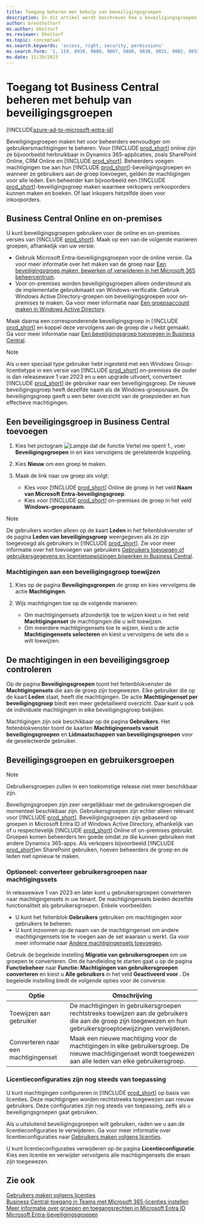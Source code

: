 ```yaml
---
title: Toegang beheren met behulp van beveiligingsgroepen
description: In dit artikel wordt beschreven hoe u beveiligingsgroepen gebruikt om gebruikersmachtigingen te definiëren.
author: brentholtorf
ms.author: bholtorf
ms.reviewer: bholtorf
ms.topic: conceptual
ms.search.keywords: 'access, right, security, permissions'
ms.search.form: '1, 119, 8930, 9800, 9807, 9808, 9830, 9831, 9802, 9855, 9862'
ms.date: 11/29/2023
---
```


# Toegang tot Business Central beheren met behulp van beveiligingsgroepen

[!INCLUDE[azure-ad-to-microsoft-entra-id](~/../shared-content/shared/azure-ad-to-microsoft-entra-id.md)]

Beveiligingsgroepen maken het voor beheerders eenvoudiger om gebruikersmachtigingen te beheren. Voor [!INCLUDE [prod_short](includes/prod_short.md)] online zijn ze bijvoorbeeld herbruikbaar in Dynamics 365-applicaties, zoals SharePoint Online, CRM Online en [!INCLUDE [prod_short](includes/prod_short.md)]. Beheerders voegen machtigingen toe aan hun [!INCLUDE [prod_short](includes/prod_short.md)]-beveiligingsgroepen en wanneer ze gebruikers aan de groep toevoegen, gelden de machtigingen voor alle leden. Een beheerder kan bijvoorbeeld een [!INCLUDE [prod_short](includes/prod_short.md)]-beveiligingsgroep maken waarmee verkopers verkooporders kunnen maken en boeken. Of laat inkopers hetzelfde doen voor inkooporders.

## Business Central Online en on-premises

U kunt beveiligingsgroepen gebruiken voor de online en on-premises versies van [!INCLUDE [prod_short](includes/prod_short.md)]. Maak op een van de volgende manieren groepen, afhankelijk van uw versie:

* Gebruik Microsoft Entra-beveiligingsgroepen voor de online versie. Ga voor meer informatie over het maken van de groep naar [Een beveiligingsgroep maken, bewerken of verwijderen in het Microsoft 365 beheercentrum](/microsoft-365/admin/email/create-edit-or-delete-a-security-group).
* Voor on-premises worden beveiligingsgroepen alleen ondersteund als de implementatie gebruikmaakt van Windows-verificatie. Gebruik Windows Active Directory-groepen om beveiligingsgroepen voor on-premises te maken. Ga voor meer informatie naar [Een groepsaccount maken in Windows Active Directory](/windows/security/operating-system-security/network-security/windows-firewall/create-a-group-account-in-active-directory). 

Maak daarna een corresponderende beveiligingsgroep in [!INCLUDE [prod_short](includes/prod_short.md)] en koppel deze vervolgens aan de groep die u hebt gemaakt. Ga voor meer informatie naar [Een beveiligingsgroep toevoegen in Business Central](#add-a-security-group-in-business-central).

> [!NOTE]
> Als u een speciaal type gebruiker hebt ingesteld met een Windows Group-licentietype in een versie van [!INCLUDE [prod_short](includes/prod_short.md)] on-premises die ouder is dan releasewave 1 van 2023 en u een upgrade uitvoert, converteert [!INCLUDE [prod_short](includes/prod_short.md)] de gebruiker naar een beveiligingsgroep. De nieuwe beveiligingsgroep heeft dezelfde naam als de Windows-groepsnaam. De beveiligingsgroep geeft u een beter overzicht van de groepsleden en hun effectieve machtigingen.

## Een beveiligingsgroep in Business Central toevoegen

1. Kies het pictogram ![Lampje dat de functie Vertel me opent 1.](media/ui-search/search_small.png "Vertel me wat u wilt doen"), voer **Beveiligingsgroepen** in en kies vervolgens de gerelateerde koppeling.
1. Kies **Nieuw** om een groep te maken.
1. Maak de link naar uw groep als volgt:

    * Kies voor [!INCLUDE [prod_short](includes/prod_short.md)] Online de groep in het veld **Naam van Microsoft Entra-beveiligingsgroep**.
    * Kies voor [!INCLUDE [prod_short](includes/prod_short.md)] on-premises de groep in het veld **Windows-groepsnaam**.

> [!NOTE]
> De gebruikers worden alleen op de kaart **Leden** in het feitenblokvenster of de pagina **Leden van beveiligingsgroep** weergegeven als ze zijn toegevoegd als gebruikers in [!INCLUDE [prod_short](includes/prod_short.md)]. Zie voor meer informatie over het toevoegen van gebruikers [Gebruikers toevoegen of gebruikersgegevens en licentietoewijzingen bijwerken in Business Central](ui-how-users-permissions.md#adduser).  

### Machtigingen aan een beveiligingsgroep toewijzen

1. Kies op de pagina **Beveiligingsgroepen** de groep en kies vervolgens de actie **Machtigingen**.
1. Wijs machtigingen toe op de volgende manieren:

    * Om machtigingensets afzonderlijk toe te wijzen kiest u in het veld **Machtigingenset** de machtigingen die u wilt toewijzen.
    * Om meerdere machtigingensets toe te wijzen, kiest u de actie **Machtigingensets selecteren** en kiest u vervolgens de sets die u wilt toewijzen.

## De machtigingen in een beveiligingsgroep controleren

Op de pagina **Beveiligingsgroepen** toont het feitenblokvenster de **Machtigingensets** die aan de groep zijn toegewezen. Elke gebruiker die op de kaart **Leden** staat, heeft die machtigingen. De actie **Machtigingenset per beveiligingsgroep** biedt een meer gedetailleerd overzicht. Daar kunt u ook de individuele machtigingen in elke beveiligingsgroep bekijken.

Machtigingen zijn ook beschikbaar op de pagina **Gebruikers**. Het feitenblokvenster toont de kaarten **Machtigingensets vanuit beveiligingsgroepen** en **Lidmaatschappen van beveiligingsgroepen** voor de geselecteerde gebruiker.

## Beveiligingsgroepen en gebruikersgroepen

> [!NOTE]
> Gebruikersgroepen zullen in een toekomstige release niet meer beschikbaar zijn.

Beveiligingsgroepen zijn zeer vergelijkbaar met de gebruikersgroepen die momenteel beschikbaar zijn. Gebruikersgroepen zijn echter alleen relevant voor [!INCLUDE [prod_short](includes/prod_short.md)]. Beveiligingsgroepen zijn gebaseerd op groepen in Microsoft Entra ID of Windows Active Directory, afhankelijk van of u respectievelijk [!INCLUDE [prod_short](includes/prod_short.md)] Online of on-premises gebruikt. Groepen komen beheerders ten goede omdat ze die kunnen gebruiken met andere Dynamics 365-apps. Als verkopers bijvoorbeeld [!INCLUDE [prod_short](includes/prod_short.md)]en SharePoint gebruiken, hoeven beheerders de groep en de leden niet opnieuw te maken.

### Optioneel: converteer gebruikersgroepen naar machtigingssets

In releasewave 1 van 2023 en later kunt u gebruikersgroepen converteren naar machtigingensets in uw tenant. De machtigingensets bieden dezelfde functionaliteit als gebruikersgroepen. Enkele voorbeelden:

* U kunt het feitenblok **Gebruikers** gebruiken om machtigingen voor gebruikers te beheren.
* U kunt inzoomen op de naam van de machtigingenset om andere machtigingensets toe te voegen aan de set waaraan u werkt. Ga voor meer informatie naar [Andere machtigingensets toevoegen](ui-define-granular-permissions.md#to-add-other-permission-sets).

Gebruik de begeleide instelling **Migratie van gebruikersgroepen** om uw groepen te converteren. Om de handleiding te starten gaat u op de pagina **Functiebeheer** naar **Functie: Machtigingen van gebruikersgroepen converteren** en kiest u **Alle gebruikers** in het veld **Geactiveerd voor** . De begeleide instelling biedt de volgende opties voor de conversie.

|Optie  |Omschrijving  |
|---------|---------|
|Toewijzen aan gebruiker     | De machtigingen in gebruikersgroepen rechtstreeks toewijzen aan de gebruikers die aan de groep zijn toegewezen en hun gebruikersgroeptoewijzingen verwijderen.        |
|Converteren naar een machtigingenset     | Maak een nieuwe machtiging voor de machtigingen in elke gebruikersgroep. De nieuwe machtigingenset wordt toegewezen aan alle leden van elke gebruikersgroep.          |

### Licentieconfiguraties zijn nog steeds van toepassing

U kunt machtigingen configureren in [!INCLUDE [prod_short](includes/prod_short.md)] op basis van licenties. Deze machtigingen worden rechtstreeks toegewezen aan nieuwe gebruikers. Deze configuraties zijn nog steeds van toepassing, zelfs als u beveiligingsgroepen gaat gebruiken.

Als u uitsluitend beveiligingsgroepen wilt gebruiken, raden we u aan de licentieconfiguraties te verwijderen. Ga voor meer informatie over licentieconfiguraties naar [Gebruikers maken volgens licenties](ui-how-users-permissions.md).

U kunt licentieconfiguraties verwijderen op de pagina **Licentieconfiguratie**. Kies een licentie en verwijder vervolgens alle machtigingensets die eraan zijn toegewezen.

## Zie ook

[Gebruikers maken volgens licenties](ui-how-users-permissions.md)  
[Business Central-toegang in Teams met Microsoft 365-licenties instellen](admin-access-with-m365-license-setup.md)  
[Meer informatie over groepen en toegangsrechten in Microsoft Entra ID](/azure/active-directory/fundamentals/concept-learn-about-groups)  
[Microsoft Entra-beveiligingsgroepen](/windows-server/identity/ad-ds/manage/understand-security-groups)  
